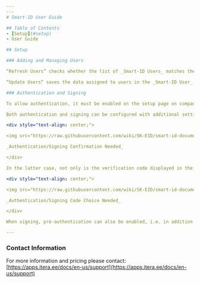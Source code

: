 ```yaml
---
---
# Smart-ID User Guide

## Table of Contents
- [Setup](#setup)
- User Guide

## Setup

### Adding and Managing Users

“Refresh Users” checks whether the list of _Smart-ID Users_ matches the list of general system _Users_. If users have been added or removed from BC, this action will refresh the _Smart-ID User_ list. 

“Update Users“ saves the data assigned to users in the _Smart-ID User_ list, such as Personal, Country, and Language Codes and authentication necessity, to Business Central. The given information can be assigned to users by opening the list via the field “No. of Users”.

### Authentication and Signing

To allow authentication, it must be enabled on the setup page on company level. However, it is possible to specify separately for each user in the _Smart-ID User_ list whether authentication is required at login. In short, enabling authentication requires double-verification, as it is subject to a different pricing scheme. To learn about the authentication pricing, please contact [BCS Itera](#contact-information).

Both authentication and signing can be configured with additional settings. In both cases, you can enable the confirmation message as well as the confirmation code choice options. For the former, a confirmation window appears when opening Smart-ID - the confirmation message can be set under “Display Text”.

<div style="text-align: center;">

<img src="https://raw.githubusercontent.com/wiki/SK-EID/smart-id-documentation/images/confirmationMessage_1.png" width="45%" />  

_Authentication/Signing Confirmation Needed_

</div>

In the latter case, not only is the verification code displayed in the Smart-ID app but in order to complete the operation, the correct one must be selected from a choice of three codes. Neither setting is supported by every version of the Smart-ID app and usage depends on the user's device.

<div style="text-align: center;">

<img src="https://raw.githubusercontent.com/wiki/SK-EID/smart-id-documentation/images/confirmationMessageAndVerificationCodeChoice_1.png" width="45%" />  

_Authentication/Signing Code Choice Needed_

</div>

When signing, pre-authentication can also be enabled, i.e. in addition to signing using PIN2, the user must also authenticate themselves beforehand, i.e. use PIN1.

---
```


### Contact Information
For more information and pricing please contact:  
[https://apps.itera.ee/docs/en-us/support](https://apps.itera.ee/docs/en-us/support)
